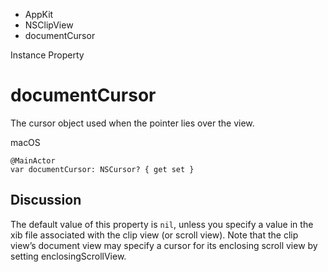 

- AppKit
- NSClipView
-  documentCursor 

Instance Property

# documentCursor

The cursor object used when the pointer lies over the view.

macOS

``` source
@MainActor
var documentCursor: NSCursor? { get set }
```

## Discussion

The default value of this property is `nil`, unless you specify a value in the xib file associated with the clip view (or scroll view). Note that the clip view’s document view may specify a cursor for its enclosing scroll view by setting enclosingScrollView.

